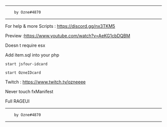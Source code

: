 ------------------------------------------------
		by Ozne#4870
------------------------------------------------

For help & more Scripts : https://discord.gg/nx3TKM5

Preview :https://www.youtube.com/watch?v=AeKG1cbDQBM

Doesn t require esx

Add item.sql into your php


``start jsfour-idcard``

``start OzneIDcard``

Twitch : https://www.twitch.tv/ozneeee

Never touch fxManifest

Full RAGEUI

------------------------------------------------
		by Ozne#4870
------------------------------------------------
